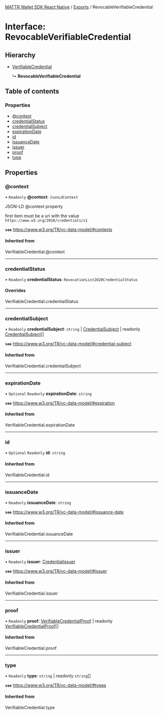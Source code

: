 [MATTR Wallet SDK React Native](../README.md) / [Exports](../modules.md) / RevocableVerifiableCredential

# Interface: RevocableVerifiableCredential

## Hierarchy

- [VerifiableCredential](../modules.md#verifiablecredential)

  ↳ **RevocableVerifiableCredential**

## Table of contents

### Properties

- [@context](revocableverifiablecredential.md#@context)
- [credentialStatus](revocableverifiablecredential.md#credentialstatus)
- [credentialSubject](revocableverifiablecredential.md#credentialsubject)
- [expirationDate](revocableverifiablecredential.md#expirationdate)
- [id](revocableverifiablecredential.md#id)
- [issuanceDate](revocableverifiablecredential.md#issuancedate)
- [issuer](revocableverifiablecredential.md#issuer)
- [proof](revocableverifiablecredential.md#proof)
- [type](revocableverifiablecredential.md#type)

## Properties

### @context

• `Readonly` **@context**: `JsonLdContext`

JSON-LD @context property

first item must be a uri with the value `https://www.w3.org/2018/credentials/v1`

**`see`** https://www.w3.org/TR/vc-data-model/#contexts

#### Inherited from

VerifiableCredential.@context

___

### credentialStatus

• `Readonly` **credentialStatus**: `RevocationList2020CredentialStatus`

#### Overrides

VerifiableCredential.credentialStatus

___

### credentialSubject

• `Readonly` **credentialSubject**: `string` \| [CredentialSubject](credentialsubject.md) \| readonly [CredentialSubject](credentialsubject.md)[]

**`see`** https://www.w3.org/TR/vc-data-model/#credential-subject

#### Inherited from

VerifiableCredential.credentialSubject

___

### expirationDate

• `Optional` `Readonly` **expirationDate**: `string`

**`see`** https://www.w3.org/TR/vc-data-model/#expiration

#### Inherited from

VerifiableCredential.expirationDate

___

### id

• `Optional` `Readonly` **id**: `string`

#### Inherited from

VerifiableCredential.id

___

### issuanceDate

• `Readonly` **issuanceDate**: `string`

**`see`** https://www.w3.org/TR/vc-data-model/#issuance-date

#### Inherited from

VerifiableCredential.issuanceDate

___

### issuer

• `Readonly` **issuer**: [CredentialIssuer](../modules.md#credentialissuer)

**`see`** https://www.w3.org/TR/vc-data-model/#issuer

#### Inherited from

VerifiableCredential.issuer

___

### proof

• `Readonly` **proof**: [VerifiableCredentialProof](verifiablecredentialproof.md) \| readonly [VerifiableCredentialProof](verifiablecredentialproof.md)[]

#### Inherited from

VerifiableCredential.proof

___

### type

• `Readonly` **type**: `string` \| readonly `string`[]

**`see`** https://www.w3.org/TR/vc-data-model/#types

#### Inherited from

VerifiableCredential.type
